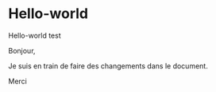 # Hello-world
Hello-world test

Bonjour,

Je suis en train de faire des changements dans le document.

Merci
